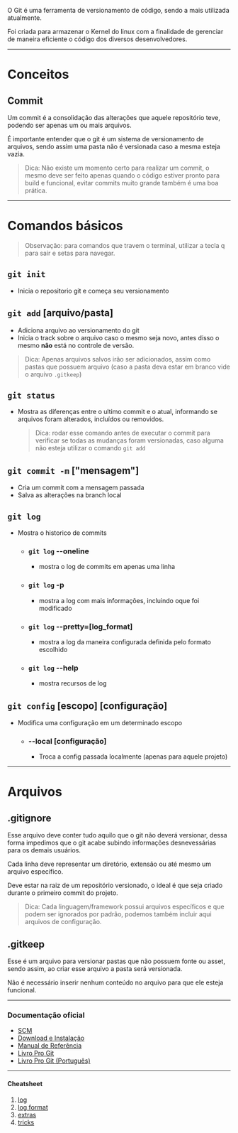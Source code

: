 O Git é uma ferramenta de versionamento de código, sendo a mais utilizada atualmente.

Foi criada para armazenar o Kernel do linux com a finalidade de gerenciar de maneira eficiente o código dos diversos desenvolvedores.

___
# Conceitos

## Commit
Um commit é a consolidação das alterações que aquele repositório teve, podendo ser apenas um ou mais arquivos. 

É importante entender que o git é um sistema de versionamento de arquivos, sendo assim uma pasta não é versionada caso a mesma esteja vazia. 
>Dica: Não existe um momento certo para realizar um commit, o mesmo deve ser feito apenas quando o código estiver pronto para build e funcional, evitar commits muito grande também é uma boa prática.
___
# Comandos básicos

> Observação: para comandos que travem o terminal, utilizar a tecla q para sair e setas para navegar.
## `git init`
-   Inicia o repositorio git e começa seu versionamento
## `git add` [arquivo/pasta]
-   Adiciona arquivo ao versionamento do git
-   Inicia o track sobre o arquivo caso o mesmo seja novo, antes disso o mesmo **não** está no controle de versão.
> Dica: Apenas arquivos salvos irão ser adicionados, assim como pastas que possuem arquivo (caso a pasta deva estar em branco vide o arquivo `.gitkeep`)

## `git status`
- Mostra as diferenças entre o ultimo commit e o atual, informando se arquivos foram alterados, incluídos ou removidos.
  > Dica: rodar esse comando antes de executar o commit para verificar se todas as mudanças foram versionadas, caso alguma não esteja utilizar o comando `git add`
## `git commit -m` ["mensagem"]
-   Cria um commit com a mensagem passada
-   Salva as alterações na branch local
## `git log` 
-   Mostra o historico de commits
    -   ### `git log` --oneline
        -   mostra o log de commits em apenas uma linha
    - ### `git log` -p
      - mostra a log com mais informações, incluindo oque foi modificado
    - ### `git log` --pretty=[log_format]
      - mostra a log da maneira configurada definida pelo formato escolhido
    - ### `git log` --help
      - mostra recursos de log
## `git config` [escopo] [configuração]
-   Modifica uma configuração em um determinado escopo
    - ### --local [configuração]
      -   Troca a config passada localmente (apenas para aquele projeto)

---
# Arquivos

## .gitignore
Esse arquivo deve conter tudo aquilo que o git não deverá versionar, dessa forma impedimos que o git acabe subindo informações desnevessárias para os demais usuários.

Cada linha deve representar um diretório, extensão ou até mesmo um arquivo específico.

Deve estar na raiz de um repositório versionado, o ideal é que seja criado durante o primeiro commit do projeto.

>Dica: Cada linguagem/framework possui arquivos específicos e que podem ser ignorados por padrão, podemos também incluir aqui arquivos de configuração.

## .gitkeep
Esse é um arquivo para versionar pastas que não possuem fonte ou asset, sendo assim, ao criar esse arquivo a pasta será versionada.

Não é necessário inserir nenhum conteúdo no arquivo para que ele esteja funcional.
___
### Documentação oficial
- [SCM](https://git-scm.com/)
- [Download e Instalação](https://git-scm.com/downloads)
- [Manual de Referência](https://git-scm.com/docs)
- [Livro Pro Git](https://git-scm.com/book/en/v2)
- [Livro Pro Git (Português)](https://git-scm.com/book/pt-br/v2)
---
#### Cheatsheet
1. [log](https://devhints.io/git-log)
2. [log format](https://devhints.io/git-log-format)
3. [extras](https://devhints.io/git-extras)
4. [tricks](https://devhints.io/git-tricks)